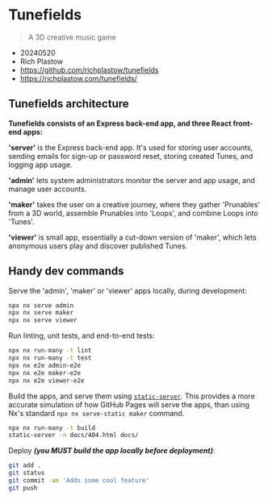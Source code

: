 # Tunefields

> A 3D creative music game

- 20240520
- Rich Plastow
- <https://github.com/richplastow/tunefields>
- <https://richplastow.com/tunefields/>

## Tunefields architecture

__Tunefields consists of an Express back-end app, and three React front-end apps:__

__'server'__ is the Express back-end app. It's used for storing user accounts,
sending emails for sign-up or password reset, storing created Tunes, and
logging app usage.

__'admin'__ lets system administrators monitor the server and app usage, and
manage user accounts.

__'maker'__ takes the user on a creative journey, where they gather 'Prunables'
from a 3D world, assemble Prunables into 'Loops', and combine Loops into 'Tunes'.

__'viewer'__ is small app, essentially a cut-down version of 'maker', which lets
anonymous users play and discover published Tunes.

## Handy dev commands

Serve the 'admin', 'maker' or 'viewer' apps locally, during development:

```bash
npx nx serve admin
npx nx serve maker
npx nx serve viewer
```

Run linting, unit tests, and end-to-end tests:

```bash
npx nx run-many -t lint
npx nx run-many -t test
npx nx e2e admin-e2e
npx nx e2e maker-e2e
npx nx e2e viewer-e2e
```

Build the apps, and serve them using [`static-server`](
https://www.npmjs.com/package/static-server). This provides a more accurate
simulation of how GitHub Pages will serve the apps, than using Nx's standard
`npx nx serve-static maker` command.

```bash
npx nx run-many -t build
static-server -n docs/404.html docs/
```

Deploy __*(you MUST build the app locally before deployment)*__:

```bash
git add .
git status
git commit -am 'Adds some cool feature'
git push
```
